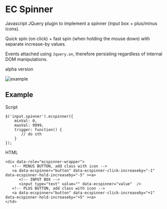 EC Spinner
==========

Javascript JQuery plugin to implement a spinner (input box + plus/minus icons).

Quick spin (on click) + fast spin (when holding the mouse down) with separate increase-by values.

Events attached using `Jquery.on`, therefore persisting regardless of internal DOM manipulations.

alpha version

![example](https://raw.github.com/elvisciotti/ecspinner/master/screenshot.png)    

Example
-------

 Script

    $('input.spinner').ecspinner({
        minVal: 0,
        maxVal: 9999,
        trigger: function() { 
           // do sth
        }
    });


HTML    
    
    <div data-role="ecspinner-wrapper">
       <!-- MINUS BUTTON, add class with icon -->
       <a data-ecspinner="button" data-ecspinner-click-increaseby="-1" data-ecspinner-hold-increaseby="-5" ><a>
          <!-- INPUT BOX -->
          <input type="text" value="" data-ecspinner="value"  />
       <!-- PLUS BUTTON, add class with icon -->
       <a data-ecspinner="button" data-ecspinner-click-increaseby="+1" data-ecspinner-hold-increaseby="+5" ><a>
    </td>
    


